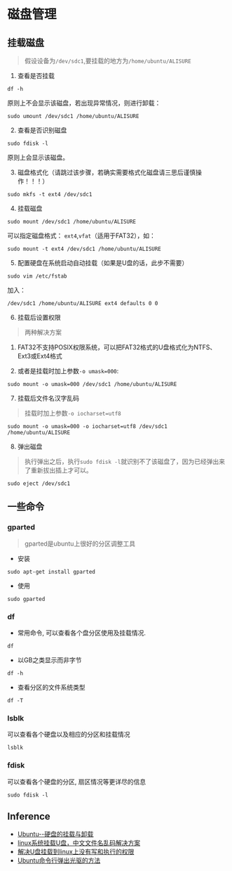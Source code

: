 # 磁盘管理


## 挂载磁盘

> 假设设备为`/dev/sdc1`,要挂载的地方为`/home/ubuntu/ALISURE`

1. 查看是否挂载

```
df -h
```

原则上不会显示该磁盘，若出现异常情况，则进行卸载：
```
sudo umount /dev/sdc1 /home/ubuntu/ALISURE
```

2. 查看是否识别磁盘

```
sudo fdisk -l
```

原则上会显示该磁盘。

3. 磁盘格式化（请跳过该步骤，若确实需要格式化磁盘请三思后谨慎操作！！！）

```
sudo mkfs -t ext4 /dev/sdc1
```

4. 挂载磁盘

```
sudo mount /dev/sdc1 /home/ubuntu/ALISURE
```

可以指定磁盘格式： `ext4`,`vfat`（适用于FAT32），如：
```
sudo mount -t ext4 /dev/sdc1 /home/ubuntu/ALISURE
```

5. 配置硬盘在系统启动自动挂载（如果是U盘的话，此步不需要）

```
sudo vim /etc/fstab
```
加入：
```
/dev/sdc1 /home/ubuntu/ALISURE ext4 defaults 0 0
```

6. 挂载后设置权限

> 两种解决方案

1. FAT32不支持POSIX权限系统，可以把FAT32格式的U盘格式化为NTFS、Ext3或Ext4格式

2. 或者是挂载时加上参数`-o umask=000`: 
```
sudo mount -o umask=000 /dev/sdc1 /home/ubuntu/ALISURE
```

7. 挂载后文件名汉字乱码

> 挂载时加上参数`-o iocharset=utf8`
```
sudo mount -o umask=000 -o iocharset=utf8 /dev/sdc1 /home/ubuntu/ALISURE
```

8. 弹出磁盘

> 执行弹出之后，执行`sudo fdisk -l`就识别不了该磁盘了，因为已经弹出来了重新拔出插上才可以。

```
sudo eject /dev/sdc1
```


## 一些命令

### gparted

> gparted是ubuntu上很好的分区调整工具

* 安装
```
sudo apt-get install gparted
```

* 使用
```
sudo gparted
```


### df

* 常用命令, 可以查看各个盘分区使用及挂载情况. 
```
df
```

* 以GB之类显示而非字节
```
df -h
```

* 查看分区的文件系统类型
```
df -T
```

### lsblk

可以查看各个硬盘以及相应的分区和挂载情况
```
lsblk
```

### fdisk
可以查看各个硬盘的分区, 扇区情况等更详尽的信息
```
sudo fdisk -l
```

## Inference

* [Ubuntu--硬盘的挂载与卸载](https://www.cnblogs.com/cappuccinom/p/8971999.html)
* [linux系统挂载U盘，中文文件名乱码解决方案](https://www.cnblogs.com/zhouqinxiong/p/3497293.html)
* [解决U盘挂载到linux上没有写和执行的权限](https://blog.csdn.net/zgy0808/article/details/51082087)
* [Ubuntu命令行弹出光驱的方法](https://www.cnblogs.com/QuLory/archive/2012/10/23/2735489.html)


